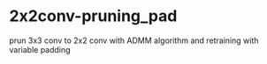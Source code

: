 # 2x2conv-pruning_pad
prun 3x3 conv to 2x2 conv with ADMM algorithm and retraining with variable padding
